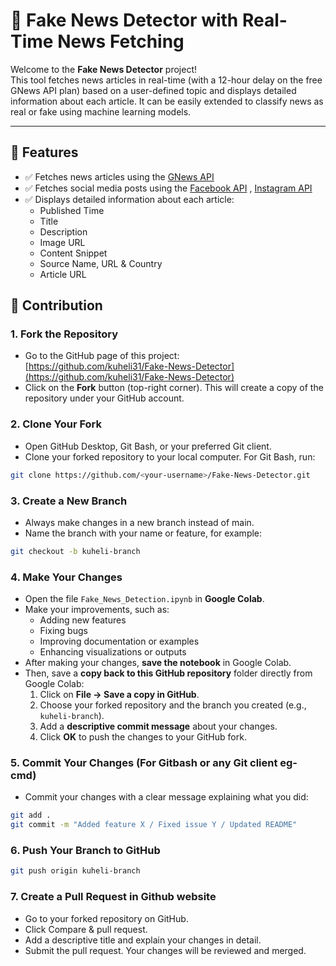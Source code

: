 # 📰 Fake News Detector with Real-Time News Fetching

Welcome to the **Fake News Detector** project!  
This tool fetches news articles in real-time (with a 12-hour delay on the free GNews API plan) based on a user-defined topic and displays detailed information about each article. It can be easily extended to classify news as real or fake using machine learning models.

---

## 🚀 Features

- ✅ Fetches news articles using the [GNews API](https://docs.gnews.io/)
- ✅ Fetches social media posts using the [Facebook API](https://developers.facebook.com/docs/pages-api) , [Instagram API](https://developers.facebook.com/docs/instagram-platform)
- ✅ Displays detailed information about each article:
    - Published Time
    - Title
    - Description
    - Image URL
    - Content Snippet
    - Source Name, URL & Country
    - Article URL
 
## 🤝 Contribution

### 1. Fork the Repository
- Go to the GitHub page of this project:  
  [https://github.com/kuheli31/Fake-News-Detector](https://github.com/kuheli31/Fake-News-Detector)  
- Click on the **Fork** button (top-right corner). This will create a copy of the repository under your GitHub account.

### 2. Clone Your Fork
- Open GitHub Desktop, Git Bash, or your preferred Git client.
- Clone your forked repository to your local computer. For Git Bash, run:
```bash
git clone https://github.com/<your-username>/Fake-News-Detector.git
```

### 3. Create a New Branch
- Always make changes in a new branch instead of main.
- Name the branch with your name or feature, for example:
```bash
git checkout -b kuheli-branch
```

### 4. Make Your Changes
- Open the file `Fake_News_Detection.ipynb` in **Google Colab**.  
- Make your improvements, such as:
  - Adding new features
  - Fixing bugs
  - Improving documentation or examples
  - Enhancing visualizations or outputs
- After making your changes, **save the notebook** in Google Colab.  
- Then, save a **copy back to this GitHub repository** folder directly from Google Colab:
  1. Click on **File → Save a copy in GitHub**.
  2. Choose your forked repository and the branch you created (e.g., `kuheli-branch`).
  3. Add a **descriptive commit message** about your changes.
  4. Click **OK** to push the changes to your GitHub fork.
  
### 5. Commit Your Changes (For Gitbash or any Git client eg- cmd)
- Commit your changes with a clear message explaining what you did:
```bash
git add .
git commit -m "Added feature X / Fixed issue Y / Updated README"
```

### 6. Push Your Branch to GitHub
```bash
git push origin kuheli-branch
```

### 7. Create a Pull Request in Github website
- Go to your forked repository on GitHub.
- Click Compare & pull request.
- Add a descriptive title and explain your changes in detail.
- Submit the pull request. Your changes will be reviewed and merged.
